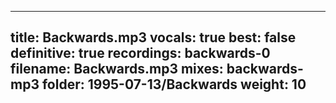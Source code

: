 
---
title: Backwards.mp3
vocals: true
best: false
definitive: true
recordings: backwards-0
filename: Backwards.mp3
mixes: backwards-mp3
folder: 1995-07-13/Backwards
weight: 10
---
